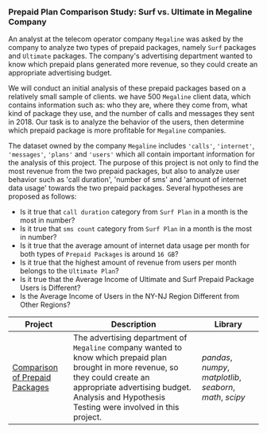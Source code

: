 ### Prepaid Plan Comparison Study: Surf vs. Ultimate in Megaline Company

An analyst at the telecom operator company `Megaline` was asked by the company to analyze two types of prepaid packages, namely `Surf` packages and `Ultimate` packages. The company's advertising department wanted to know which prepaid plans generated more revenue, so they could create an appropriate advertising budget.

We will conduct an initial analysis of these prepaid packages based on a relatively small sample of clients. we have 500 `Megaline` client data, which contains information such as: who they are, where they come from, what kind of package they use, and the number of calls and messages they sent in 2018. Our task is to analyze the behavior of the users, then determine which prepaid package is more profitable for `Megaline` companies.

The dataset owned by the company `Megaline` includes `'calls'`, `'internet'`, `'messages'`, `'plans'` and `'users'` which all contain important information for the analysis of this project. The purpose of this project is not only to find the most revenue from the two prepaid packages, but also to analyze user behavior such as 'call duration', 'number of sms' and 'amount of internet data usage' towards the two prepaid packages. Several hypotheses are proposed as follows:
- Is it true that `call duration` category from `Surf Plan` in a month is the most in number?
- Is it true that `sms count` category from `Surf Plan` in a month is the most in number?
- Is it true that the average amount of internet data usage per month for both types of `Prepaid Packages` is around `16 GB`?
- Is it true that the highest amount of revenue from users per month belongs to the `Ultimate Plan`?
- Is it true that the Average Income of Ultimate and Surf Prepaid Package Users is Different?
- Is the Average Income of Users in the NY-NJ Region Different from Other Regions?

| Project | Description | Library |
| ------- | ------- | ------- |
| [Comparison of Prepaid Packages](https://github.com/fuadraharjo/PracticumProjects-EnglishLanguage/blob/bcf167d0ddb129c17d101ca055ec41c03b0ca39c/Project-3/Prepaid%20plan%20comparison%20study%20in%20megaline%20company.ipynb) | The advertising department of `Megaline` company wanted to know which prepaid plan brought in more revenue, so they could create an appropriate advertising budget. Analysis and Hypothesis Testing were involved in this project.| *pandas*, *numpy*, *matplotlib*, *seaborn*, *math*, *scipy* |